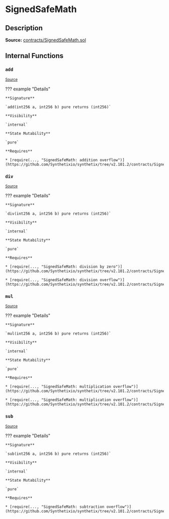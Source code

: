 # SignedSafeMath

## Description

**Source:** [contracts/SignedSafeMath.sol](https://github.com/Synthetixio/synthetix/tree/v2.101.2/contracts/SignedSafeMath.sol)

## Internal Functions

### `add`

<sub>[Source](https://github.com/Synthetixio/synthetix/tree/v2.101.2/contracts/SignedSafeMath.sol#L117)</sub>

??? example "Details"

    **Signature**

    `add(int256 a, int256 b) pure returns (int256)`

    **Visibility**

    `internal`

    **State Mutability**

    `pure`

    **Requires**

    * [require(..., "SignedSafeMath: addition overflow")](https://github.com/Synthetixio/synthetix/tree/v2.101.2/contracts/SignedSafeMath.sol#L119)

### `div`

<sub>[Source](https://github.com/Synthetixio/synthetix/tree/v2.101.2/contracts/SignedSafeMath.sol#L81)</sub>

??? example "Details"

    **Signature**

    `div(int256 a, int256 b) pure returns (int256)`

    **Visibility**

    `internal`

    **State Mutability**

    `pure`

    **Requires**

    * [require(..., "SignedSafeMath: division by zero")](https://github.com/Synthetixio/synthetix/tree/v2.101.2/contracts/SignedSafeMath.sol#L82)

    * [require(..., "SignedSafeMath: division overflow")](https://github.com/Synthetixio/synthetix/tree/v2.101.2/contracts/SignedSafeMath.sol#L83)

### `mul`

<sub>[Source](https://github.com/Synthetixio/synthetix/tree/v2.101.2/contracts/SignedSafeMath.sol#L53)</sub>

??? example "Details"

    **Signature**

    `mul(int256 a, int256 b) pure returns (int256)`

    **Visibility**

    `internal`

    **State Mutability**

    `pure`

    **Requires**

    * [require(..., "SignedSafeMath: multiplication overflow")](https://github.com/Synthetixio/synthetix/tree/v2.101.2/contracts/SignedSafeMath.sol#L61)

    * [require(..., "SignedSafeMath: multiplication overflow")](https://github.com/Synthetixio/synthetix/tree/v2.101.2/contracts/SignedSafeMath.sol#L64)

### `sub`

<sub>[Source](https://github.com/Synthetixio/synthetix/tree/v2.101.2/contracts/SignedSafeMath.sol#L100)</sub>

??? example "Details"

    **Signature**

    `sub(int256 a, int256 b) pure returns (int256)`

    **Visibility**

    `internal`

    **State Mutability**

    `pure`

    **Requires**

    * [require(..., "SignedSafeMath: subtraction overflow")](https://github.com/Synthetixio/synthetix/tree/v2.101.2/contracts/SignedSafeMath.sol#L102)
